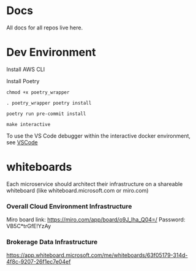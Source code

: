 # Docs
All docs for all repos live here.

# Dev Environment
Install AWS CLI

Install Poetry

`chmod +x poetry_wrapper`

`. poetry_wrapper poetry install`

`poetry run pre-commit install `

`make interactive` 

To use the VS Code debugger within the interactive docker environment, see [VSCode](VSCODE.md)

# whiteboards
Each microservice should architect their infrastructure on a shareable whiteboard (like whiteboard.microsoft.com or miro.com)

### Overall Cloud Environment Infrastructure
Miro board link: https://miro.com/app/board/o9J_lha_Q04=/ Password: VB5C*trGfE!YzAy

### Brokerage Data Infrastructure
https://app.whiteboard.microsoft.com/me/whiteboards/63f05179-314d-4f8c-9207-26f1ec7e04ef
